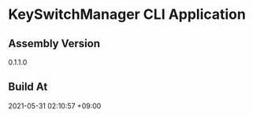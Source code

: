 KeySwitchManager CLI Application
==============================

## Assembly Version

0.1.1.0

## Build At

2021-05-31 02:10:57 +09:00
